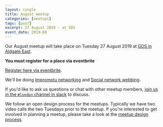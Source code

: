 ```yaml
---
layout: single
title: August meetup
categories: [meetups]
tags: [past]
excerpt: 27 August 2019 - at GDS
event_date: 2019-08
---
```


Our August meetup will take place on Tuesday 27 August 2019 at [GDS in Aldgate East](/venues/gds).

**You must register for a place via eventbrite**

[Register here via eventbrite](https://www.eventbrite.co.uk/e/liberating-structures-london-august-2019-social-network-webbing-tickets-70076740417).

We'll be doing [Impromptu networking](http://www.liberatingstructures.com/2-impromptu-networking/) and [Social network webbing](http://www.liberatingstructures.com/23-social-network-webbing/).

If you'd like to ask us questions or chat with other meetup members, [join us in the `#london` channel in slack](https://join.slack.com/t/liberatingstructures/shared_invite/enQtNTQ1MTQwODY1NjA1LTMxZTI2Y2U3NjU0YzcyNmRlMGFiNmUzMzhkNDAxOTU3OWM3NGQ3ODAzOTQzMGQyY2QxOWQ5MjYyZmE5ODljZTI) to discuss.

We follow an open design process for the meetups. Typically we have two video calls the two Tuesdays prior to the meetup. If you're interested to get involved in planning a meetup, please take a look at the [meetup design process](/meetup-design-process).
